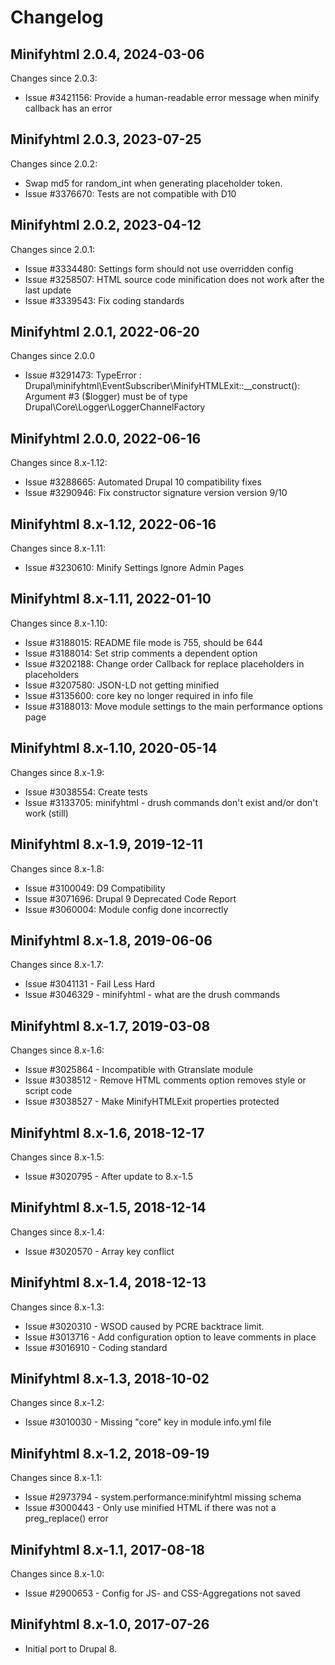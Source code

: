 # Changelog

## Minifyhtml 2.0.4, 2024-03-06

Changes since 2.0.3:

- Issue #3421156: Provide a human-readable error message when minify callback has an error

## Minifyhtml 2.0.3, 2023-07-25

Changes since 2.0.2:

- Swap md5 for random_int when generating placeholder token.
- Issue #3376670: Tests are not compatible with D10

## Minifyhtml 2.0.2, 2023-04-12

Changes since 2.0.1:

- Issue #3334480: Settings form should not use overridden config
- Issue #3258507: HTML source code minification does not work after the last
update
- Issue #3339543: Fix coding standards

## Minifyhtml 2.0.1, 2022-06-20

Changes since 2.0.0

- Issue #3291473: TypeError :
Drupal\minifyhtml\EventSubscriber\MinifyHTMLExit::__construct(): Argument #3
($logger) must be of type Drupal\Core\Logger\LoggerChannelFactory

## Minifyhtml 2.0.0, 2022-06-16

Changes since 8.x-1.12:

- Issue #3288665: Automated Drupal 10 compatibility fixes
- Issue #3290946: Fix constructor signature version version 9/10

## Minifyhtml 8.x-1.12, 2022-06-16

Changes since 8.x-1.11:

- Issue #3230610: Minify Settings Ignore Admin Pages

## Minifyhtml 8.x-1.11, 2022-01-10

Changes since 8.x-1.10:

- Issue #3188015: README file mode is 755, should be 644
- Issue #3188014: Set strip comments a dependent option
- Issue #3202188: Change order Callback for replace placeholders in
placeholders
- Issue #3207580: JSON-LD not getting minified
- Issue #3135600: core key no longer required in info file
- Issue #3188013: Move module settings to the main performance options page

## Minifyhtml 8.x-1.10, 2020-05-14

Changes since 8.x-1.9:

- Issue #3038554: Create tests
- Issue #3133705: minifyhtml - drush commands don't exist and/or don't work
(still)

## Minifyhtml 8.x-1.9, 2019-12-11

Changes since 8.x-1.8:

- Issue #3100049: D9 Compatibility
- Issue #3071696: Drupal 9 Deprecated Code Report
- Issue #3060004: Module config done incorrectly

## Minifyhtml 8.x-1.8, 2019-06-06

Changes since 8.x-1.7:

- Issue #3041131 - Fail Less Hard
- Issue #3046329 - minifyhtml - what are the drush commands

## Minifyhtml 8.x-1.7, 2019-03-08

Changes since 8.x-1.6:

- Issue #3025864 - Incompatible with Gtranslate module
- Issue #3038512 - Remove HTML comments option removes style or script code
- Issue #3038527 - Make MinifyHTMLExit properties protected

## Minifyhtml 8.x-1.6, 2018-12-17

Changes since 8.x-1.5:

- Issue #3020795 - After update to 8.x-1.5

## Minifyhtml 8.x-1.5, 2018-12-14

Changes since 8.x-1.4:

- Issue #3020570 - Array key conflict

## Minifyhtml 8.x-1.4, 2018-12-13

Changes since 8.x-1.3:

- Issue #3020310 - WSOD caused by PCRE backtrace limit.
- Issue #3013716 - Add configuration option to leave comments in place
- Issue #3016910 - Coding standard

## Minifyhtml 8.x-1.3, 2018-10-02

Changes since 8.x-1.2:

- Issue #3010030 - Missing "core" key in module info.yml file

## Minifyhtml 8.x-1.2, 2018-09-19

Changes since 8.x-1.1:

- Issue #2973794 - system.performance:minifyhtml missing schema
- Issue #3000443 - Only use minified HTML if there was not a preg_replace()
error

## Minifyhtml 8.x-1.1, 2017-08-18

Changes since 8.x-1.0:

- Issue #2900653 - Config for JS- and CSS-Aggregations not saved

## Minifyhtml 8.x-1.0, 2017-07-26

- Initial port to Drupal 8.
